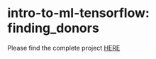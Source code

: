 # intro-to-ml-tensorflow: finding_donors

Please find the complete project [HERE](https://github.com/sanjitschouhan/intro-to-ml-tensorflow/tree/master/projects/p1_charityml)
